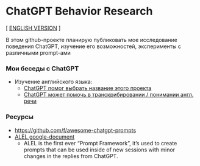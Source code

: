 # ChatGPT Behavior Research

[ [ENGLISH VERSION](https://github.com/AlexKalinin/chatgpt-behavior-research) ]

В этом github-проекте планирую публиковать мое исследование поведения ChatGPT, изучение его возможностей, эксперименты с различными prompt-ами



### Мои беседы с ChatGPT

* Изучение английского языка:
  * [ChatGPT помог выбрать название этого проекта](https://github.com/AlexKalinin/chatgpt-behavior-research-ru/issues/1)
  * [ChatGPT может помочь в транскрибировании / понимании англ. речи](https://github.com/AlexKalinin/chatgpt-behavior-research-ru/issues/2)


### Ресурсы

* https://github.com/f/awesome-chatgpt-prompts
* [ALEL google-document](https://docs.google.com/document/d/1oufQ_tSN5S23cqUqq0Lre2R-Hoe1TEZELXAvazBXD_8/edit#) 
  * ALEL is the first ever “Prompt Framework”, it’s used to create prompts that can be used inside of new sessions with minor changes in the replies from ChatGPT.
